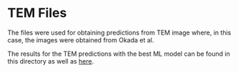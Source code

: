 # TEM Files

The files were used for obtaining predictions from TEM image where, in this case, the images were obtained from Okada et al.

The results for the TEM predictions with the best ML model can be found in this directory as well as [here](https://drive.google.com/file/d/1RV7QjqfGlwni47cttaKkWCKTPb6VY8pz/view?usp=sharing).